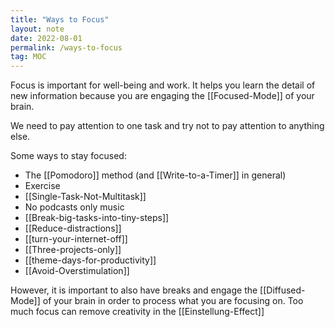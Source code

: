 ```yaml
---
title: "Ways to Focus" 
layout: note
date: 2022-08-01
permalink: /ways-to-focus
tag: MOC
---
```


Focus is important for well-being and work. It helps you learn the detail of new information because you are engaging the [[Focused-Mode]] of your brain.

We need to pay attention to one task and try not to pay attention to anything else.

Some ways to stay focused:

-   The [[Pomodoro]] method (and [[Write-to-a-Timer]] in general)
-   Exercise
-   [[Single-Task-Not-Multitask]]
-   No podcasts only music
- [[Break-big-tasks-into-tiny-steps]]
- [[Reduce-distractions]]
- [[turn-your-internet-off]]
- [[Three-projects-only]]
- [[theme-days-for-productivity]]
- [[Avoid-Overstimulation]]


However, it is important to also have breaks and engage the [[Diffused-Mode]]  of your brain in order to process what you are focusing on. Too much focus can remove creativity in the [[Einstellung-Effect]]
